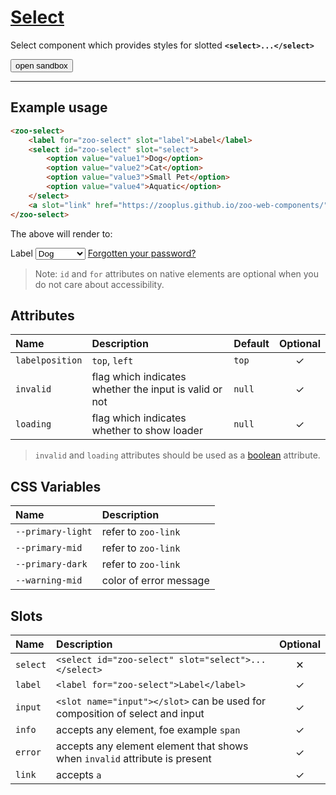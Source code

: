 # [Select](#select)

Select component which provides styles for slotted **`<select>...</select>`**

<zoo-button class="sandbox-btn">
	<button type="button" onclick="openSandbox('zoo-select')">open sandbox</button>
</zoo-button>
<template id="zoo-select-template">
	<form>
		<zoo-select>
			<label slot="label">Label position</label>
			<select slot="select" data-type="attr" data-attrname="labelposition">
				<option value="">none</option>
				<option value="top">top</option>
				<option value="left">left</option>
			</select>
		</zoo-select>
		<zoo-checkbox highlighted>
			<input id="zoo-invalid-select-checkbox-id" slot="checkbox" type="checkbox" data-type="attr" data-attrname="invalid" data-attrboolean="true"/>
			<label for="zoo-invalid-select-checkbox-id" slot="label">Invalid</label>
		</zoo-checkbox>
		<zoo-checkbox highlighted>
			<input id="zoo-loading-select-checkbox-id" slot="checkbox" type="checkbox" data-type="attr" data-attrname="loading" data-attrboolean="true"/>
			<label for="zoo-loading-select-checkbox-id" slot="label">Loading</label>
		</zoo-checkbox>
		<zoo-input>
			<label slot="label">--primary-light CSS Custom Property</label>
			<input slot="input" type="color" data-type="css" data-cssname="--primary-light">
		</zoo-input>
		<zoo-input>
			<label slot="label">--primary-mid CSS Custom Property</label>
			<input slot="input" type="color" data-type="css" data-cssname="--primary-mid">
		</zoo-input>
		<zoo-input>
			<label slot="label">--warning-dark CSS Custom Property</label>
			<input slot="input" type="color" data-type="css" data-cssname="--warning-dark">
		</zoo-input>
		<zoo-input>
			<label slot="label">--warning-mid CSS Custom Property</label>
			<input slot="input" type="color" data-type="css" data-cssname="--warning-mid">
		</zoo-input>
		<zoo-input>
			<label slot="label">Label slot</label>
			<textarea slot="input" data-type="slot" data-slotname="label"><label slot="label" for="sandbox-checkbox-id">Label</label></textarea>
		</zoo-input>
		<zoo-input>
			<label slot="label">Info slot</label>
			<textarea slot="input" data-type="slot" data-slotname="info"><span slot="info">Info</span></textarea>
		</zoo-input>
		<zoo-input>
			<label slot="label">Error slot</label>
			<textarea slot="input" data-type="slot" data-slotname="error"><span slot="error">Error</span></textarea>
		</zoo-input>
		<zoo-input>
			<label slot="label">Link slot</label>
			<textarea slot="input" data-type="slot" data-slotname="link"><a slot="link" href="https://zooplus.github.io/zoo-web-components/" target="about:blank">Forgotten your password?</a></textarea>
		</zoo-input>
		<h3>Rendered output</h3>
		<output>
<zoo-select>
	<label for="zoo-sandbox-select" slot="label">Label</label>
	<select id="zoo-sandbox-select" slot="select">
		<option value="value1">Dog</option>
		<option value="value2">Cat</option>
		<option value="value3">Small Pet</option>
		<option value="value4">Aquatic</option>
	</select>
	<a slot="link" href="https://zooplus.github.io/zoo-web-components/" target="about:blank">Forgotten your password?</a>
	<span slot="info">Info</span>
	<span slot="error">Error</span>
</zoo-select>
		</output>
		<h3>HTML code</h3>
		<pre class=" language-html"><code></code></pre>
	</form>
</template>

***

## Example usage

```HTML
<zoo-select>
	<label for="zoo-select" slot="label">Label</label>
	<select id="zoo-select" slot="select">
		<option value="value1">Dog</option>
		<option value="value2">Cat</option>
		<option value="value3">Small Pet</option>
		<option value="value4">Aquatic</option>
	</select>
	<a slot="link" href="https://zooplus.github.io/zoo-web-components/" target="about:blank">Forgotten your password?</a>
</zoo-select>
```

The above will render to:

<zoo-select>
	<label for="zoo-select" slot="label">Label</label>
	<select id="zoo-select" slot="select">
		<option value="value1">Dog</option>
		<option value="value2">Cat</option>
		<option value="value3">Small Pet</option>
		<option value="value4">Aquatic</option>
	</select>
	<a slot="link" href="https://zooplus.github.io/zoo-web-components/" target="about:blank">Forgotten your password?</a>
</zoo-select>

> Note: `id` and `for` attributes on native elements are optional when you do not care about accessibility.

## Attributes

| **Name**        | **Description**                                        | **Default** | **Optional** |
| :-------------- | :----------------------------------------------------- | :---------- | :----------: |
| `labelposition` | `top`, `left`                                          | `top`       |   &#10003;   |
| `invalid`       | flag which indicates whether the input is valid or not | `null`      |   &#10003;   |
| `loading`       | flag which indicates whether to show loader            | `null`      |   &#10003;   |

> `invalid` and `loading` attributes should be used as a [boolean](https://developer.mozilla.org/en-US/docs/Web/HTML/Attributes#Boolean_Attributes) attribute.

## CSS Variables

| **Name**          | **Description**        |
| :---------------- | :--------------------- |
| `--primary-light` | refer to `zoo-link`    |
| `--primary-mid`   | refer to `zoo-link`    |
| `--primary-dark`  | refer to `zoo-link`    |
| `--warning-mid`   | color of error message |

## Slots

| **Name** | **Description**                                                              | **Optional** |
| :------- | :--------------------------------------------------------------------------- | :----------: |
| `select` | `<select id="zoo-select" slot="select">...</select>`                         |   &#10005;   |
| `label`  | `<label for="zoo-select">Label</label>`                                      |   &#10003;   |
| `input`  | `<slot name="input"></slot>` can be used for composition of select and input |   &#10003;   |
| `info`   | accepts any element, foe example `span`                                      |   &#10003;   |
| `error`  | accepts any element element that shows when `invalid` attribute is present   |   &#10003;   |
| `link`   | accepts `a`                                                                  |   &#10003;   |
